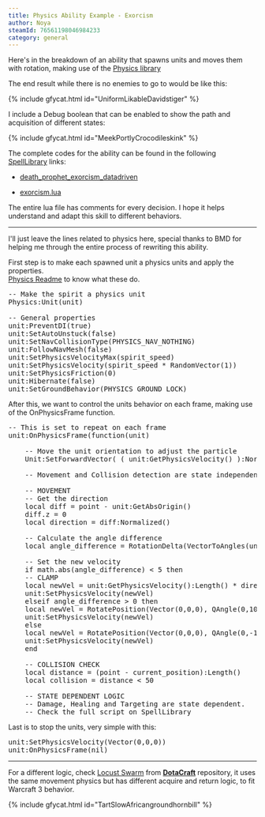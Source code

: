 ```yaml
---
title: Physics Ability Example - Exorcism
author: Noya
steamId: 76561198046984233
category: general
---
```


Here's in the breakdown of an ability that spawns units and moves them with rotation, making use of the [Physics library](https://github.com/bmddota/barebones/blob/source2/game/dota_addons/barebones/scripts/vscripts/physics.lua)

The end result while there is no enemies to go to would be like this:

{% include gfycat.html id="UniformLikableDavidstiger" %}

I include a Debug boolean that can be enabled to show the path and acquisition of different states:

{% include gfycat.html id="MeekPortlyCrocodileskink" %}

The complete codes for the ability can be found in the following [SpellLibrary](https://github.com/Pizzalol/SpellLibrary) links:

* [death_prophet_exorcism_datadriven](https://github.com/Pizzalol/SpellLibrary/blob/SpellLibrary/game/dota_addons/spelllibrary/scripts/npc/abilities/death_prophet_exorcism_datadriven.txt)

* [exorcism.lua](https://github.com/Pizzalol/SpellLibrary/blob/SpellLibrary/game/dota_addons/spelllibrary/scripts/vscripts/heroes/hero_death_prophet/exorcism.lua)

The entire lua file has comments for every decision. I hope it helps understand and adapt this skill to different behaviors.

---

I'll just leave the lines related to physics here, special thanks to BMD for helping me through the entire process of rewriting this ability.

First step is to make each spawned unit a physics units and apply the properties. <br>[Physics Readme](https://github.com/bmddota/barebones/blob/source2/PhysicsReadme.txt) to know what these do.

<pre lang="php">
-- Make the spirit a physics unit
Physics:Unit(unit)

-- General properties
unit:PreventDI(true)
unit:SetAutoUnstuck(false)
unit:SetNavCollisionType(PHYSICS_NAV_NOTHING)
unit:FollowNavMesh(false)
unit:SetPhysicsVelocityMax(spirit_speed)
unit:SetPhysicsVelocity(spirit_speed * RandomVector(1))
unit:SetPhysicsFriction(0)
unit:Hibernate(false)
unit:SetGroundBehavior(PHYSICS_GROUND_LOCK)
</pre>	

After this, we want to control the units behavior on each frame, making use of the OnPhysicsFrame function. 

<pre lang="php">
-- This is set to repeat on each frame
unit:OnPhysicsFrame(function(unit)

    -- Move the unit orientation to adjust the particle
    Unit:SetForwardVector( ( unit:GetPhysicsVelocity() ):Normalized() )

    -- Movement and Collision detection are state independent

    -- MOVEMENT	
    -- Get the direction
    local diff = point - unit:GetAbsOrigin()
    diff.z = 0
    local direction = diff:Normalized()

    -- Calculate the angle difference
    local angle_difference = RotationDelta(VectorToAngles(unit:GetPhysicsVelocity():Normalized()), VectorToAngles(direction)).y
		
    -- Set the new velocity
    if math.abs(angle_difference) < 5 then
    -- CLAMP
	local newVel = unit:GetPhysicsVelocity():Length() * direction
	unit:SetPhysicsVelocity(newVel)
    elseif angle_difference > 0 then
	local newVel = RotatePosition(Vector(0,0,0), QAngle(0,10,0), unit:GetPhysicsVelocity())
	unit:SetPhysicsVelocity(newVel)
    else		
	local newVel = RotatePosition(Vector(0,0,0), QAngle(0,-10,0), unit:GetPhysicsVelocity())
	unit:SetPhysicsVelocity(newVel)
    end

    -- COLLISION CHECK
    local distance = (point - current_position):Length()
    local collision = distance < 50

    -- STATE DEPENDENT LOGIC
    -- Damage, Healing and Targeting are state dependent.
    -- Check the full script on SpellLibrary
</pre>

Last is to stop the units, very simple with this:

<pre lang="php">
unit:SetPhysicsVelocity(Vector(0,0,0))
unit:OnPhysicsFrame(nil)
</pre>

---

For a different logic, check [Locust Swarm](https://github.com/MNoya/DotaCraft/blob/master/scripts/vscripts/heroes/crypt_lord/locust_swarm.lua) from **[DotaCraft](https://github.com/MNoya/DotaCraft)** repository, it uses the same movement physics but has different acquire and return logic, to fit Warcraft 3 behavior.

{% include gfycat.html id="TartSlowAfricangroundhornbill" %}